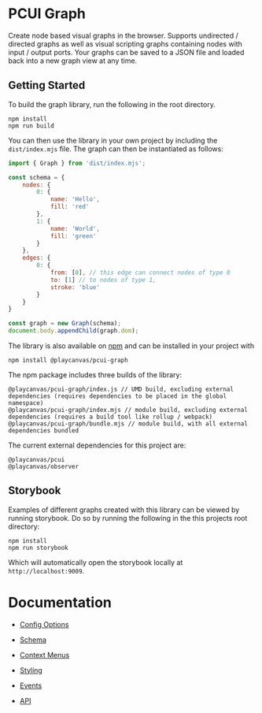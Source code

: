 # PCUI Graph

Create node based visual graphs in the browser. Supports undirected / directed graphs as well as visual scripting graphs containing nodes with input / output ports. Your graphs can be saved to a JSON file and loaded back into a new graph view at any time.

## Getting Started

To build the graph library, run the following in the root directory.

```
npm install
npm run build
```

You can then use the library in your own project by including the `dist/index.mjs` file. The graph can then be instantiated as follows:
```javascript
import { Graph } from 'dist/index.mjs';

const schema = {
    nodes: {
        0: {
            name: 'Hello',
            fill: 'red'
        },
        1: {
            name: 'World',
            fill: 'green'
        }
    },
    edges: {
        0: {
            from: [0], // this edge can connect nodes of type 0
            to: [1] // to nodes of type 1,
            stroke: 'blue'
        }
    }
}

const graph = new Graph(schema);
document.body.appendChild(graph.dom);
```

The library is also available on [npm](https://www.npmjs.com/package/pcui-graph) and can be installed in your project with 
```
npm install @playcanvas/pcui-graph
```

The npm package includes three builds of the library:
```
@playcanvas/pcui-graph/index.js // UMD build, excluding external dependencies (requires dependencies to be placed in the global namespace)
@playcanvas/pcui-graph/index.mjs // module build, excluding external dependencies (requires a build tool like rollup / webpack)
@playcanvas/pcui-graph/bundle.mjs // module build, with all external dependencies bundled
```

The current external dependencies for this project are:
```
@playcanvas/pcui
@playcanvas/observer
```
## Storybook

Examples of different graphs created with this library can be viewed by running storybook. Do so by running the following in the this projects root directory:

```
npm install
npm run storybook
```

Which will automatically open the storybook locally at `http://localhost:9009`.

# Documentation

- [Config Options](./docs/config-options.md)

- [Schema](./docs/schema.md)

- [Context Menus](./docs/context-menus.md)

- [Styling](./docs/styling.md)

- [Events](./docs/events.md)

- [API](./docs/api.md)
